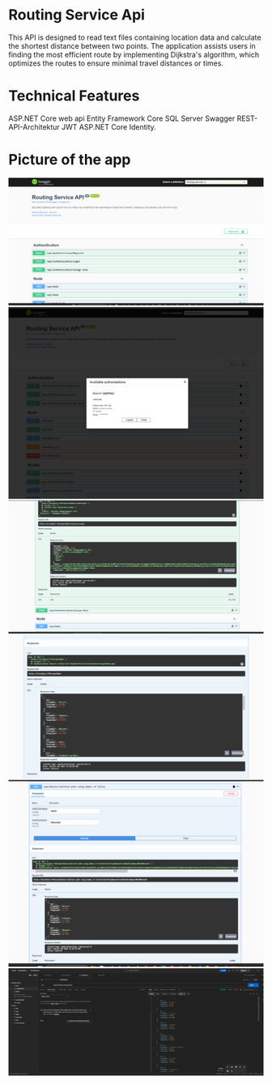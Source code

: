 # Routing Service Api
This API is designed to read text files containing location data and calculate the shortest distance between two points. 
The application assists users in finding the most efficient route by implementing Dijkstra's algorithm, which optimizes the routes to ensure minimal travel distances or times.

# Technical Features
ASP.NET Core web api 
Entity Framework Core
SQL Server
Swagger 
REST-API-Architektur
JWT 
ASP.NET Core Identity. 

# Picture of the app 
![Authentication](BilderVonApp/AuthenticationEndPoint.png)
![Login Successful](BilderVonApp/LoginSuccess.png)
![Login Token](BilderVonApp/LoginToken.png)
![Get All Nodes](BilderVonApp/200Respons-.png)
![Get Short Path](BilderVonApp/RouterByCitiesNamesEndPoint-.png)
![Get All Nodes Postman](BilderVonApp/Postman.png)
